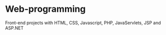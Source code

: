 # Web-programming
Front-end projects with HTML, CSS, Javascript, PHP, JavaServlets, JSP and ASP.NET
